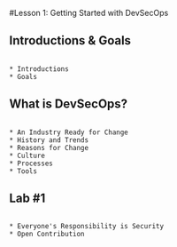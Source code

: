 #Lesson 1: Getting Started with DevSecOps

## Introductions & Goals

```

* Introductions
* Goals 

```

## What is DevSecOps?

```

* An Industry Ready for Change
* History and Trends
* Reasons for Change
* Culture
* Processes
* Tools

```

## Lab #1

```

* Everyone's Responsibility is Security
* Open Contribution

```




